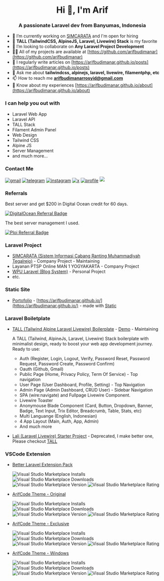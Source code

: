 <h1 align="center">Hi 👋, I'm Arif</h1>
<h3 align="center">A passionate Laravel dev from Banyumas, Indonesia</h3>

- 🔭 I’m currently working on [SIMCARATA](https://simcarata.org) and I'm open for hiring
- 🌱 **TALL (TailwindCSS, AlpineJS, Laravel, Livewire) Stack** is my favorite
- 👯 I’m looking to collaborate on **Any Laravel Project Development**
- 👨‍💻 All of my projects are available at [https://github.com/arifbudimanar](https://github.com/arifbudimanar)
- 📝 I regularly write articles on [https://arifbudimanar.github.io/posts](https://arifbudimanar.github.io/posts)
- 💬 Ask me about **tailwindcss, alpinejs, laravel, livewire, filamentphp, etc**
- 📫 How to reach me **arifbudimanarrosyid@gmail.com**
- 📄 Know about my experiences [https://arifbudimanar.github.io/about](https://arifbudimanar.github.io/about)

### I can help you out with

- Laravel Web App
- Laravel API
- TALL Stack
- Filament Admin Panel
- Web Design
- Tailwind CSS
- Alpine JS
- Server Management
- and much more...

### Contact Me

<a href="mailto:arifbudimanarrosyid@gmail.com" target="blank"><img align="center" src="https://img.shields.io/badge/Gmail-D14836?style=for-the-badge&logo=gmail&logoColor=white" alt="gmail" /></a>
<a href="https://t.me/arifbudimanarrosyid" target="blank"><img align="center" src="https://img.shields.io/badge/Telegram-2CA5E0?style=for-the-badge&logo=telegram&logoColor=white" alt="telegram" /></a>
<a href="https://instagram.com/arifbudimanarrosyid" target="blank"><img align="center" src="https://img.shields.io/badge/Instagram-E4405F?style=for-the-badge&logo=instagram&logoColor=white" alt="instagram" /></a>
<a href="https://twitter.com/arifbudiman_id" target="blank"><img align="center" src="https://img.shields.io/badge/X-000000?style=for-the-badge&logo=x&logoColor=white" alt="x" /></a>
<a href="#"><img align="center" src="https://komarev.com/ghpvc/?username=arifbudimanar&style=for-the-badge" alt="profile" /></a>
![](https://hit.yhype.me/github/profile?user_id=147667935)

### Referrals

Best server and get $200 in Digital Ocean credit for 60 days.

[![DigitalOcean Referral Badge](https://img.shields.io/badge/Digital_Ocean-0080FF?style=for-the-badge&logo=DigitalOcean&logoColor=white)](https://www.digitalocean.com/?refcode=01c73499f1fc&utm_campaign=Referral_Invite&utm_medium=Referral_Program&utm_source=badge)

The best server management I used.

[![Ploi Referral Badge](https://img.shields.io/badge/Ploi-0080FF?style=for-the-badge&logo=Ploi&logoColor=white)](https://ploi.io/register?referrer=xT1kZ8DjnEtNqMkgP8cl)

### Laravel Project

- [SIMCARATA (Sistem Informasi Cabang Ranting Muhammadiyah Tegalrejo)](http://simcarata.org/) - Company Project - Maintaining
- Layanan PTSP Online MAN 1 YOGYAKARTA - Company Project
- [WPU Laravel (Blog System)](https://github.com/arifbudimanar/wpu-laravel) - Personal Project
- etc.

### Static Site

- [Portofolio](https://github.com/arifbudimanar/arifbudimanar.github.io) - [https://arifbudimanar.github.io/](https://arifbudimanar.github.io/) - made with [Static](https://static.devdojo.com/)

### Laravel Boiletplate

- [TALL (Tailwind Alpine Laravel Livewire) Boilerplate](https://github.com/arifbudimanar/tall) - [Demo](https://tall.arifcode.dev) - Maintaining

  A TALL (Tailwind, AlpineJs, Laravel, Livewire) Stack boilerplate with minimalist design, ready to boost your web app development journey.
  Ready to use:

  - Auth (Register, Login, Logout, Verify, Password Reset, Password Request, Password Create, Password Confirm)
  - Oauth (Github, Gmail)
  - Public Page (Home, Privacy Policy, Term Of Service) - Top navigation
  - User Page (User Dashboard, Profile, Setting) - Top Navigation
  - Admin Page (Admin Dashboard, CRUD User) - Sidebar Navigation
  - SPA (wire:navigate) and Fullpage Livewire Component.
  - Livewire Toaster
  - Anonymouse Blade Component (Card, Button, Dropdown, Banner, Badge, Text Input, Trix Editor, Breadcrumb, Table, Stats, etc)
  - Multi Languange (English, Indonesian)
  - 4 App Layout (Main, Auth, App, Admin)
  - And much more

- [Lali (Laravel Livewire) Starter Project](https://packagist.org/packages/arifbudimanar/lali) - Deprecated, I make better one, Please checkout [TALL](https://github.com/arifbudimanar/tall)

  <!-- ![Laravel](https://img.shields.io/badge/Laravel-10-f4645f.svg?style=for-the-badge&logo=laravel&logoColor=red&labelColor=ffff&color=FF2D20)
  ![PHP Version Require](https://poser.pugx.org/arifbudimanar/lali/require/php?style=for-the-badge)
  ![License](https://poser.pugx.org/arifbudimanar/lali/license?style=for-the-badge)
  ![Latest Stable Version](https://poser.pugx.org/arifbudimanar/lali/v?style=for-the-badge)
  ![Total Downloads](https://poser.pugx.org/arifbudimanar/lali/downloads?style=for-the-badge) -->

### VSCode Extension

- [Better Laravel Extension Pack](https://marketplace.visualstudio.com/items?itemName=arifbudimanar.better-laravel-extension-pack)

  ![Visual Studio Marketplace Installs](https://img.shields.io/visual-studio-marketplace/i/arifbudimanar.better-laravel-extension-pack?style=for-the-badge)
  ![Visual Studio Marketplace Downloads](https://img.shields.io/visual-studio-marketplace/d/arifbudimanar.better-laravel-extension-pack?style=for-the-badge)
  ![Visual Studio Marketplace Version](https://img.shields.io/visual-studio-marketplace/v/arifbudimanar.better-laravel-extension-pack?style=for-the-badge)
  ![Visual Studio Marketplace Rating](https://img.shields.io/visual-studio-marketplace/r/arifbudimanar.better-laravel-extension-pack?style=for-the-badge)

- [ArifCode Theme - Original](https://marketplace.visualstudio.com/items?itemName=arifbudimanar.arifcode-theme)

  ![Visual Studio Marketplace Installs](https://img.shields.io/visual-studio-marketplace/i/arifbudimanar.arifcode-theme?style=for-the-badge)
  ![Visual Studio Marketplace Downloads](https://img.shields.io/visual-studio-marketplace/d/arifbudimanar.arifcode-theme?style=for-the-badge)
  ![Visual Studio Marketplace Version](https://img.shields.io/visual-studio-marketplace/v/arifbudimanar.arifcode-theme?style=for-the-badge)
  ![Visual Studio Marketplace Rating](https://img.shields.io/visual-studio-marketplace/r/arifbudimanar.arifcode-theme?style=for-the-badge)

- [ArifCode Theme - Exclusive](https://marketplace.visualstudio.com/items?itemName=arifbudimanar.arifcode-theme-exclusive)

  ![Visual Studio Marketplace Installs](https://img.shields.io/visual-studio-marketplace/i/arifbudimanar.arifcode-theme-exclusive?style=for-the-badge)
  ![Visual Studio Marketplace Downloads](https://img.shields.io/visual-studio-marketplace/d/arifbudimanar.arifcode-theme-exclusive?style=for-the-badge)
  ![Visual Studio Marketplace Version](https://img.shields.io/visual-studio-marketplace/v/arifbudimanar.arifcode-theme-exclusive?style=for-the-badge)
  ![Visual Studio Marketplace Rating](https://img.shields.io/visual-studio-marketplace/r/arifbudimanar.arifcode-theme-exclusive?style=for-the-badge)

- [ArifCode Theme - Windows](https://marketplace.visualstudio.com/items?itemName=arifbudimanar.arifcode-theme-windows)

  ![Visual Studio Marketplace Installs](https://img.shields.io/visual-studio-marketplace/i/arifbudimanar.arifcode-theme-windows?style=for-the-badge)
  ![Visual Studio Marketplace Downloads](https://img.shields.io/visual-studio-marketplace/d/arifbudimanar.arifcode-theme-windows?style=for-the-badge)
  ![Visual Studio Marketplace Version](https://img.shields.io/visual-studio-marketplace/v/arifbudimanar.arifcode-theme-windows?style=for-the-badge)
  ![Visual Studio Marketplace Rating](https://img.shields.io/visual-studio-marketplace/r/arifbudimanar.arifcode-theme-windows?style=for-the-badge)
